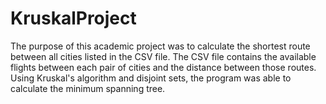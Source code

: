 # KruskalProject
 
The purpose of this academic project was to calculate the shortest route between all cities listed in the CSV file. The CSV file contains the available flights between each pair of cities and the distance between those routes. Using Kruskal's algorithm and disjoint sets, the program was able to calculate the minimum spanning tree.
